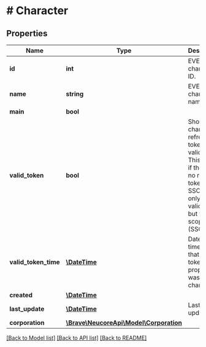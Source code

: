 # # Character

## Properties

Name | Type | Description | Notes
------------ | ------------- | ------------- | -------------
**id** | **int** | EVE character ID. | 
**name** | **string** | EVE character name. | 
**main** | **bool** |  | [optional] 
**valid_token** | **bool** | Shows if character&#39;s refresh token is valid or not.  This is null if there is no refresh token (EVE SSOv1 only) or a valid token but without scopes (SSOv2). | [optional] 
**valid_token_time** | [**\DateTime**](\DateTime.md) | Date and time when that valid token property was last changed. | [optional] 
**created** | [**\DateTime**](\DateTime.md) |  | [optional] 
**last_update** | [**\DateTime**](\DateTime.md) | Last ESI update. | [optional] 
**corporation** | [**\Brave\NeucoreApi\Model\Corporation**](Corporation.md) |  | [optional] 

[[Back to Model list]](../../README.md#documentation-for-models) [[Back to API list]](../../README.md#documentation-for-api-endpoints) [[Back to README]](../../README.md)


